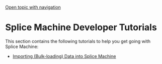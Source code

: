 [Open topic with navigation](../../index.html#Shared/Tutorials/Intro.Tutorials.html)

Splice Machine Developer Tutorials
==================================

This section contains the following tutorials to help you get going with Splice Machine:

-   [Importing (Bulk-loading) Data into Splice Machine](Tut.ImportingData.html)

 


